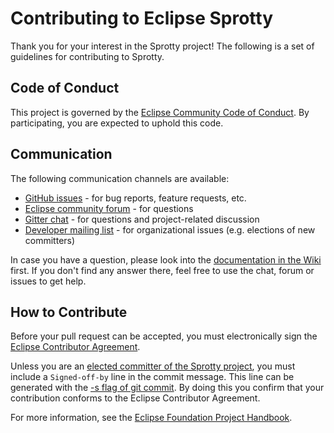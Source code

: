 # Contributing to Eclipse Sprotty

Thank you for your interest in the Sprotty project! The following is a set of guidelines for contributing to Sprotty.

## Code of Conduct

This project is governed by the [Eclipse Community Code of Conduct](https://github.com/eclipse/.github/blob/master/CODE_OF_CONDUCT.md). By participating, you are expected to uphold this code.

## Communication

The following communication channels are available:

 * [GitHub issues](https://github.com/eclipse-sprotty/sprotty-website/issues) - for bug reports, feature requests, etc.
 * [Eclipse community forum](https://www.eclipse.org/forums/index.php/f/443/) - for questions
 * [Gitter chat](https://gitter.im/eclipse/sprotty) - for questions and project-related discussion
 * [Developer mailing list](https://accounts.eclipse.org/mailing-list/sprotty-dev) - for organizational issues (e.g. elections of new committers)

In case you have a question, please look into the [documentation in the Wiki](https://github.com/eclipse/sprotty/wiki) first. If you don't find any answer there, feel free to use the chat, forum or issues to get help.

## How to Contribute

Before your pull request can be accepted, you must electronically sign the [Eclipse Contributor Agreement](https://www.eclipse.org/legal/ECA.php).

Unless you are an [elected committer of the Sprotty project](https://projects.eclipse.org/projects/ecd.sprotty/who), you must include a `Signed-off-by` line in the commit message. This line can be generated with the [-s flag of git commit](https://git-scm.com/docs/git-commit#Documentation/git-commit.txt--s). By doing this you confirm that your contribution conforms to the Eclipse Contributor Agreement.

For more information, see the [Eclipse Foundation Project Handbook](https://www.eclipse.org/projects/handbook/#resources-commit).
